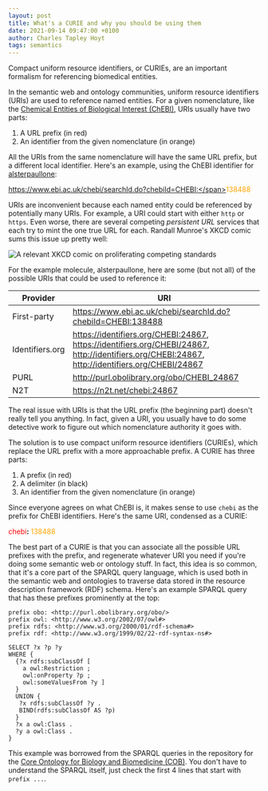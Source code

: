 ```yaml
---
layout: post
title: What's a CURIE and why you should be using them
date: 2021-09-14 09:47:00 +0100
author: Charles Tapley Hoyt
tags: semantics
---
```

Compact uniform resource identifiers, or CURIEs, are an important formalism for
referencing biomedical entities.

In the semantic web and ontology communities, uniform resource identifiers
(URIs) are used to reference named entities. For a given nomenclature, like
the [Chemical Entities of Biological Interest (ChEBI)](https://www.ebi.ac.uk/chebi),
URIs usually have two parts:

1. A URL prefix (in red)
2. An identifier from the given nomenclature (in orange)

All the URIs from the same nomenclature will have the same URL prefix, but a
different local identifier. Here's an example, using the ChEBI identifier for
[alsterpaullone](https://www.ebi.ac.uk/chebi/searchId.do?chebiId=CHEBI:138488):

<span style="color:red">https://www.ebi.ac.uk/chebi/searchId.do?chebiId=CHEBI:</span><span
style="color:orange">138488</span>

URIs are inconvenient because each named entity could be referenced by
potentially many URIs. For example, a URI could start with either `http`
or `https`. Even worse, there are several competing _persistent URL_ services
that each try to mint the one true URL for each. Randall Munroe's XKCD comic
sums this issue up pretty well:

<img style="max-width: 500px;" src="https://imgs.xkcd.com/comics/standards_2x.png" alt="A relevant XKCD comic on proliferating competing standards" />

For the example molecule, alsterpaullone, here are some (but not all) of the
possible URIs that could be used to reference it:

| Provider        | URI |
|-----------------|-----|
| First-party     | https://www.ebi.ac.uk/chebi/searchId.do?chebiId=CHEBI:138488 | 
| Identifiers.org | https://identifiers.org/CHEBI:24867, https://identifiers.org/CHEBI/24867, http://identifiers.org/CHEBI:24867, http://identifiers.org/CHEBI/24867 | 
| PURL            | http://purl.obolibrary.org/obo/CHEBI_24867 |
| N2T             | https://n2t.net/chebi:24867 |

The real issue with URIs is that the URL prefix (the beginning part) doesn't
really tell you anything. In fact, given a URI, you usually have to do some
detective work to figure out which nomenclature authority it goes with.

The solution is to use compact uniform resource identifiers (CURIEs), which
replace the URL prefix with a more approachable prefix. A CURIE has three parts:

1. A prefix (in red)
2. A delimiter (in black)
3. An identifier from the given nomenclature (in orange)

Since everyone agrees on what ChEBI is, it makes sense to use `chebi` as the
prefix for ChEBI identifiers. Here's the same URI, condensed as a CURIE:

<span style="color:red">chebi</span><b>:</b><span style="color:orange">
138488</span>

The best part of a CURIE is that you can associate all the possible URL prefixes
with the prefix, and regenerate whatever URI you need if you're doing some
semantic web or ontology stuff. In fact, this idea is so common, that it's a
core part of the SPARQL query language, which is used both in the semantic web
and ontologies to traverse data stored in the resource description framework
(RDF) schema. Here's an example SPARQL query that has these prefixes prominently
at the top:

```sparql
prefix obo: <http://purl.obolibrary.org/obo/> 
prefix owl: <http://www.w3.org/2002/07/owl#>
prefix rdfs: <http://www.w3.org/2000/01/rdf-schema#>
prefix rdf: <http://www.w3.org/1999/02/22-rdf-syntax-ns#>

SELECT ?x ?p ?y
WHERE {
  {?x rdfs:subClassOf [
    a owl:Restriction ;
    owl:onProperty ?p ;
    owl:someValuesFrom ?y ] 
  }
  UNION {
   ?x rdfs:subClassOf ?y .
   BIND(rdfs:subClassOf AS ?p)
  }
  ?x a owl:Class .
  ?y a owl:Class .
}
```

This example was borrowed from the SPARQL queries in the repository for the
[Core Ontology for Biology and Biomedicine (COB)](https://github.com/OBOFoundry/COB/blob/master/src/sparql/edges.sparql).
You don't have to understand the SPARQL itself, just check the first 4 lines
that start with `prefix ...`.
